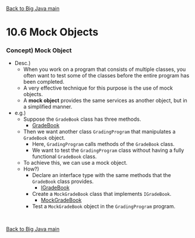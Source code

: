 [Back to Big Java main](../../../main.md)

# 10.6 Mock Objects
### Concept) Mock Object
- Desc.)
  - When you work on a program that consists of multiple classes, you often want to test some of the classes before the entire program has been completed. 
  - A very effective technique for this purpose is the use of mock objects.
  - A **mock object** provides the same services as another object, but in a simplified manner. 
- e.g.)
  - Suppose the `GradeBook` class has three methods.
    - [GradeBook](../../../src/ch_10/objects/MockObject/GradeBook.java)
  - Then we want another class `GradingProgram` that manipulates a `GradeBook` object.
    - Here, `GradingProgram` calls methods of the `GradeBook` class.
    - We want to test the `GradingProgram` class without having a fully functional `GradeBook` class.
  - To achieve this, we can use a mock object.
  - How?)
    - Declare an interface type with the same methods that the `GradeBook` class provides.
      - [IGradeBook](../../../src/ch_10/objects/MockObject/GradeBook.java)
    - Create a `MockGradeBook` class that implements `IGradeBook`.
      - [MockGradeBook](../../../src/ch_10/objects/MockObject/MockGradeBook.java)
    - Test a `MockGradeBook` object in the `GradingProgram` program.


<br>

[Back to Big Java main](../../../main.md)